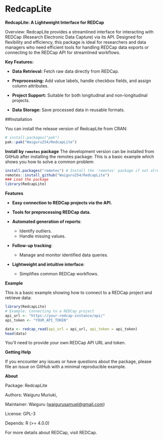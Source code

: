 <!-- README.md is generated from README.Rmd. Please edit that file -->

# RedcapLite

<!-- badges: start -->
<!-- badges: end -->

**RedcapLite: A Lightweight Interface for REDCap**

Overview: RedcapLite provides a streamlined interface for interacting with REDCap (Research Electronic Data Capture) via its API. Designed for flexibility and efficiency, this package is ideal for researchers and data managers who need efficient tools for handling REDCap data exports or connecting to the REDCap API for streamlined workflows.

**Key Features:**

- **Data Retrieval:** Fetch raw data directly from REDCap.

- **Preprocessing:** Add value labels, handle checkbox fields, and assign column attributes.

- **Project Support:** Suitable for both longitudinal and non-longitudinal projects.

- **Data Storage:** Save processed data in reusable formats.

##Installation

You can install the release version of RedcapLite from CRAN:

``` r
# install.packages("pak")
pak::pak("Waiguru254/RedcapLite")
```
**Install by `remotes` package**
The development version can be installed from GitHub after installing the remotes package:
This is a basic example which shows you how to solve a common problem:

``` r
install.packages("remotes") # Install the 'remotes' package if not already installed
remotes::install_github("Waiguru254/RedcapLite")
### Load the package
library(RedcapLite)

```

**Features**

- **Easy connection to REDCap projects via the API.**

- **Tools for preprocessing REDCap data.**

- **Automated generation of reports**:
  - Identify outliers.
  - Handle missing values.

- **Follow-up tracking**:
  - Manage and monitor identified data queries.

- **Lightweight and intuitive interface**:
  - Simplifies common REDCap workflows.
  
 **Example**

This is a basic example showing how to connect to a REDCap project and retrieve data:
```r
library(RedcapLite)
# Example: Connecting to a REDCap project
api_url <- "https://your-redcap-instance/api/"
api_token <- "YOUR_API_TOKEN"

data <- redcap_read(api_url = api_url, api_token = api_token)
head(data)
```
You'll need to provide your own REDCap API URL and token.

**Getting Help**

If you encounter any issues or have questions about the package, please file an issue on GitHub with a minimal reproducible example.

**About**

Package: RedcapLite

Authors: Waiguru Muriuki, 

Maintainer: Waiguru (waigurusamuel@gmail.com)

License: GPL-3

Depends: R (>= 4.0.0)

For more details about REDCap, visit REDCap.

